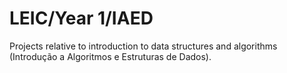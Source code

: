 # LEIC/Year 1/IAED
Projects relative to introduction to data structures and algorithms (Introdução a Algoritmos e Estruturas de Dados).
